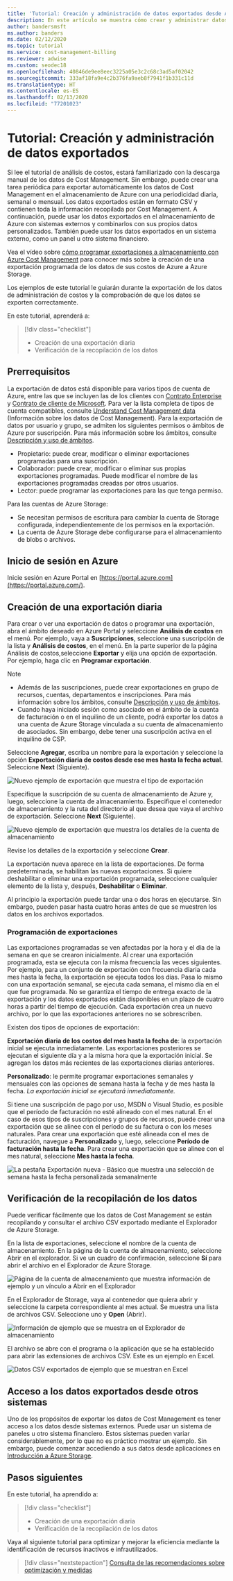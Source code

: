 ```yaml
---
title: 'Tutorial: Creación y administración de datos exportados desde Azure Cost Management'
description: En este artículo se muestra cómo crear y administrar datos de Azure Cost Management para utilizarlos en sistemas externos.
author: bandersmsft
ms.author: banders
ms.date: 02/12/2020
ms.topic: tutorial
ms.service: cost-management-billing
ms.reviewer: adwise
ms.custom: seodec18
ms.openlocfilehash: 40846de9ee8eec3225a05e3c2c68c3ad5af02042
ms.sourcegitcommit: 333af18fa9e4c2b376fa9aeb8f7941f1b331c11d
ms.translationtype: HT
ms.contentlocale: es-ES
ms.lasthandoff: 02/13/2020
ms.locfileid: "77201023"
---
```

# <a name="tutorial-create-and-manage-exported-data"></a>Tutorial: Creación y administración de datos exportados

Si lee el tutorial de análisis de costos, estará familiarizado con la descarga manual de los datos de Cost Management. Sin embargo, puede crear una tarea periódica para exportar automáticamente los datos de Cost Management en el almacenamiento de Azure con una periodicidad diaria, semanal o mensual. Los datos exportados están en formato CSV y contienen toda la información recopilada por Cost Management. A continuación, puede usar los datos exportados en el almacenamiento de Azure con sistemas externos y combinarlos con sus propios datos personalizados. También puede usar los datos exportados en un sistema externo, como un panel u otro sistema financiero.

Vea el vídeo sobre [cómo programar exportaciones a almacenamiento con Azure Cost Management](https://www.youtube.com/watch?v=rWa_xI1aRzo) para conocer más sobre la creación de una exportación programada de los datos de sus costos de Azure a Azure Storage.

Los ejemplos de este tutorial le guiarán durante la exportación de los datos de administración de costos y la comprobación de que los datos se exporten correctamente.

En este tutorial, aprenderá a:

> [!div class="checklist"]
> * Creación de una exportación diaria
> * Verificación de la recopilación de los datos

## <a name="prerequisites"></a>Prerrequisitos
La exportación de datos está disponible para varios tipos de cuenta de Azure, entre las que se incluyen las de los clientes con [Contrato Enterprise](https://azure.microsoft.com/pricing/enterprise-agreement/) y [Contrato de cliente de Microsoft](get-started-partners.md). Para ver la lista completa de tipos de cuenta compatibles, consulte [Understand Cost Management data](understand-cost-mgt-data.md) (Información sobre los datos de Cost Management). Para la exportación de datos por usuario y grupo, se admiten los siguientes permisos o ámbitos de Azure por suscripción. Para más información sobre los ámbitos, consulte [Descripción y uso de ámbitos](understand-work-scopes.md).

- Propietario: puede crear, modificar o eliminar exportaciones programadas para una suscripción.
- Colaborador: puede crear, modificar o eliminar sus propias exportaciones programadas. Puede modificar el nombre de las exportaciones programadas creadas por otros usuarios.
- Lector: puede programar las exportaciones para las que tenga permiso.

Para las cuentas de Azure Storage:
- Se necesitan permisos de escritura para cambiar la cuenta de Storage configurada, independientemente de los permisos en la exportación.
- La cuenta de Azure Storage debe configurarse para el almacenamiento de blobs o archivos.

## <a name="sign-in-to-azure"></a>Inicio de sesión en Azure
Inicie sesión en Azure Portal en [https://portal.azure.com](https://portal.azure.com/).

## <a name="create-a-daily-export"></a>Creación de una exportación diaria

Para crear o ver una exportación de datos o programar una exportación, abra el ámbito deseado en Azure Portal y seleccione **Análisis de costos** en el menú. Por ejemplo, vaya a **Suscripciones**, seleccione una suscripción de la lista y **Análisis de costos**, en el menú. En la parte superior de la página Análisis de costos,seleccione **Exportar** y elija una opción de exportación. Por ejemplo, haga clic en **Programar exportación**.  

> [!NOTE]
> - Además de las suscripciones, puede crear exportaciones en grupo de recursos, cuentas, departamentos e inscripciones. Para más información sobre los ámbitos, consulte [Descripción y uso de ámbitos](understand-work-scopes.md).
>- Cuando haya iniciado sesión como asociado en el ámbito de la cuenta de facturación o en el inquilino de un cliente, podrá exportar los datos a una cuenta de Azure Storage vinculada a su cuenta de almacenamiento de asociados. Sin embargo, debe tener una suscripción activa en el inquilino de CSP.
>


Seleccione **Agregar**, escriba un nombre para la exportación y seleccione la opción **Exportación diaria de costos desde ese mes hasta la fecha actual**. Seleccione **Next** (Siguiente).

![Nuevo ejemplo de exportación que muestra el tipo de exportación](./media/tutorial-export-acm-data/basics_exports.png)

Especifique la suscripción de su cuenta de almacenamiento de Azure y, luego, seleccione la cuenta de almacenamiento.  Especifique el contenedor de almacenamiento y la ruta del directorio al que desea que vaya el archivo de exportación. Seleccione **Next** (Siguiente).

![Nuevo ejemplo de exportación que muestra los detalles de la cuenta de almacenamiento](./media/tutorial-export-acm-data/storage_exports.png)

Revise los detalles de la exportación y seleccione **Crear**.

La exportación nueva aparece en la lista de exportaciones. De forma predeterminada, se habilitan las nuevas exportaciones. Si quiere deshabilitar o eliminar una exportación programada, seleccione cualquier elemento de la lista y, después, **Deshabilitar** o **Eliminar**.

Al principio la exportación puede tardar una o dos horas en ejecutarse. Sin embargo, pueden pasar hasta cuatro horas antes de que se muestren los datos en los archivos exportados.

### <a name="export-schedule"></a>Programación de exportaciones

Las exportaciones programadas se ven afectadas por la hora y el día de la semana en que se crearon inicialmente. Al crear una exportación programada, esta se ejecuta con la misma frecuencia las veces siguientes. Por ejemplo, para un conjunto de exportación con frecuencia diaria cada mes hasta la fecha, la exportación se ejecuta todos los días. Pasa lo mismo con una exportación semanal, se ejecuta cada semana, el mismo día en el que fue programada. No se garantiza el tiempo de entrega exacto de la exportación y los datos exportados están disponibles en un plazo de cuatro horas a partir del tiempo de ejecución.
Cada exportación crea un nuevo archivo, por lo que las exportaciones anteriores no se sobrescriben.

Existen dos tipos de opciones de exportación:

**Exportación diaria de los costos del mes hasta la fecha de**: la exportación inicial se ejecuta inmediatamente. Las exportaciones posteriores se ejecutan el siguiente día y a la misma hora que la exportación inicial. Se agregan los datos más recientes de las exportaciones diarias anteriores.

**Personalizado**: le permite programar exportaciones semanales y mensuales con las opciones de semana hasta la fecha y de mes hasta la fecha. *La exportación inicial se ejecutará inmediatamente.*

Si tiene una suscripción de pago por uso, MSDN o Visual Studio, es posible que el período de facturación no esté alineado con el mes natural. En el caso de esos tipos de suscripciones y grupos de recursos, puede crear una exportación que se alinee con el período de su factura o con los meses naturales. Para crear una exportación que esté alineada con el mes de facturación, navegue a **Personalizado** y, luego, seleccione **Período de facturación hasta la fecha**.  Para crear una exportación que se alinee con el mes natural, seleccione **Mes hasta la fecha**.
>
>

![La pestaña Exportación nueva - Básico que muestra una selección de semana hasta la fecha personalizada semanalmente](./media/tutorial-export-acm-data/tutorial-export-schedule-weekly-week-to-date.png)

## <a name="verify-that-data-is-collected"></a>Verificación de la recopilación de los datos

Puede verificar fácilmente que los datos de Cost Management se están recopilando y consultar el archivo CSV exportado mediante el Explorador de Azure Storage.

En la lista de exportaciones, seleccione el nombre de la cuenta de almacenamiento. En la página de la cuenta de almacenamiento, seleccione Abrir en el explorador. Si ve un cuadro de confirmación, seleccione **Sí** para abrir el archivo en el Explorador de Azure Storage.

![Página de la cuenta de almacenamiento que muestra información de ejemplo y un vínculo a Abrir en el Explorador](./media/tutorial-export-acm-data/storage-account-page.png)

En el Explorador de Storage, vaya al contenedor que quiera abrir y seleccione la carpeta correspondiente al mes actual. Se muestra una lista de archivos CSV. Seleccione uno y **Open** (Abrir).

![Información de ejemplo que se muestra en el Explorador de almacenamiento](./media/tutorial-export-acm-data/storage-explorer.png)

El archivo se abre con el programa o la aplicación que se ha establecido para abrir las extensiones de archivos CSV. Este es un ejemplo en Excel.

![Datos CSV exportados de ejemplo que se muestran en Excel](./media/tutorial-export-acm-data/example-export-data.png)


## <a name="access-exported-data-from-other-systems"></a>Acceso a los datos exportados desde otros sistemas

Uno de los propósitos de exportar los datos de Cost Management es tener acceso a los datos desde sistemas externos. Puede usar un sistema de paneles u otro sistema financiero. Estos sistemas pueden variar considerablemente, por lo que no es práctico mostrar un ejemplo.  Sin embargo, puede comenzar accediendo a sus datos desde aplicaciones en [Introducción a Azure Storage](../../storage/common/storage-introduction.md).

## <a name="next-steps"></a>Pasos siguientes

En este tutorial, ha aprendido a:

> [!div class="checklist"]
> * Creación de una exportación diaria
> * Verificación de la recopilación de los datos

Vaya al siguiente tutorial para optimizar y mejorar la eficiencia mediante la identificación de recursos inactivos e infrautilizados.

> [!div class="nextstepaction"]
> [Consulta de las recomendaciones sobre optimización y medidas](tutorial-acm-opt-recommendations.md)
